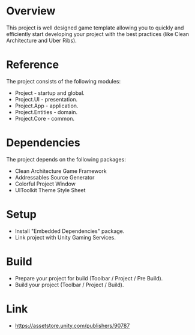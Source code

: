 # Overview
This project is well designed game template allowing you to quickly and efficiently start developing your project with the best practices (like Clean Architecture and Uber Ribs).

# Reference
The project consists of the following modules:
- Project - startup and global.
- Project.UI - presentation.
- Project.App - application.
- Project.Entities - domain.
- Project.Core - common.

# Dependencies
The project depends on the following packages: 
- Clean Architecture Game Framework
- Addressables Source Generator
- Colorful Project Window
- UIToolkit Theme Style Sheet

# Setup
- Install "Embedded Dependencies" package.
- Link project with Unity Gaming Services.

# Build
- Prepare your project for build (Toolbar / Project / Pre Build).
- Build your project (Toolbar / Project / Build).

# Link
- https://assetstore.unity.com/publishers/90787
